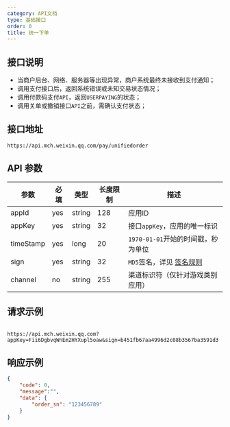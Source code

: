 ```yaml
---
category: API文档
type: 基础接口
order: 0
title: 统一下单
---
```


## 接口说明
- 当商户后台、网络、服务器等出现异常，商户系统最终未接收到支付通知；
- 调用支付接口后，返回系统错误或未知交易状态情况；
- 调用付款码支付`API`，返回`USERPAYING`的状态；
- 调用关单或撤销接口`API`之前，需确认支付状态；

## 接口地址

```http request
https://api.mch.weixin.qq.com/pay/unifiedorder
```

## API 参数

| 参数 | 必填	| 类型 |	长度限制	| 描述 |
| --- | --- | --- | --- | --- |
|appId	|yes	| string |128	|应用ID|
|appKey|yes	| string |32	|接口`appKey`，应用的唯一标识|
|timeStamp	|yes	| long |20	|`1970-01-01`开始的时间戳，秒为单位|
|sign	|yes	| string |32	|`MD5`签名，详见 [签名规则](/docs/react/sign-rule)|
|channel	|no	| string |255	|渠道标识符（仅针对游戏类别应用）|


## 请求示例
```http request

https://api.mch.weixin.qq.com?appKey=Fii6DgbvqWnEm2HYXupl5oaw&sign=b451fb67aa4996d2c08b3567ba3591d3

```

## 响应示例
```json
{
	"code": 0,
	"message":"",
	"data": {
		"order_sn": "123456789"
	}
}
```

